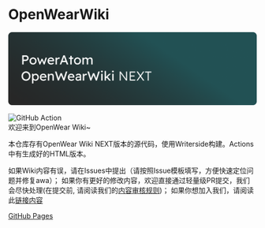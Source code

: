 # OpenWearWiki
![](./banner_next.png)

![GitHub Action](https://github.com/PieTech-WS/OpenWearWiki/actions/workflows/deploy.yml/badge.svg)  
欢迎来到OpenWear Wiki~

本仓库存有OpenWear Wiki NEXT版本的源代码，使用Writerside构建。Actions中有生成好的HTML版本。

如果Wiki内容有误，请在Issues中提出（请按照Issue模板填写，方便快速定位问题并修复awa）；
如果你有更好的修改内容，欢迎直接通过轻量级PR提交，我们会尽快处理(在提交前, 请阅读我们的[内容审核规则](./content_review.md))；
如果你想加入我们，请阅读此[链接内容](https://gh.poweratom.cc/OpenWearWiki/readme-new.html#readme-connect)

[GitHub Pages](https://gh.poweratom.cc/OpenWearWiki)
